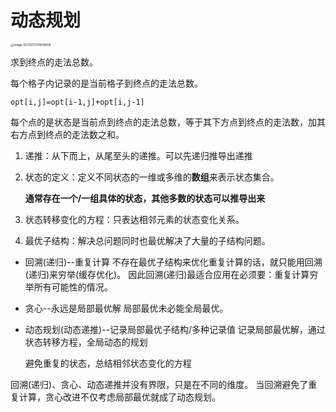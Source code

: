 # 动态规划

<img src="https://gitee.com/joshua_chang/pic/raw/master/uPic/image-20210721174618908.png" alt="image-20210721174618908" style="zoom:33%;" />

求到终点的走法总数。

每个格子内记录的是当前格子到终点的走法总数。

`opt[i,j]=opt[i-1,j]+opt[i,j-1]`	

每个点的是状态是当前点到终点的走法总数，等于其下方点到终点的走法数，加其右方点到终点的走法数之和。



1. 递推：从下而上，从尾至头的递推。可以先递归推导出递推

2. 状态的定义：定义不同状态的一维或多维的**数组**来表示状态集合。

   **通常存在一个/一组具体的状态，其他多数的状态可以推导出来**

3. 状态转移变化的方程：只表达相邻元素的状态变化关系。

4. 最优子结构：解决总问题同时也最优解决了大量的子结构问题。

- 回溯(递归)--重复计算
  不存在最优子结构来优化重复计算的话，就只能用回溯(递归)来穷举(缓存优化)。
  因此回溯(递归)最适合应用在必须要：重复计算穷举所有可能性的情况。
  
- 贪心--永远是局部最优解
  局部最优未必能全局最优。
  
- 动态规划(动态递推)--记录局部最优子结构/多种记录值
  记录局部最优解，通过状态转移方程，全局动态的规划
  
  避免重复的状态，总结相邻状态变化的方程

回溯(递归)、贪心、动态递推并没有界限，只是在不同的维度。
当回溯避免了重复计算，贪心改进不仅考虑局部最优就成了动态规划。

